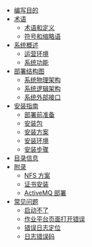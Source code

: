 * [编写目的](Purpose.md)
* [术语]()
    * [术语和定义](TermsAndDefinitions.md)
    * [符号和缩略语](SymbolsAndAbbreviations.md)
* [系统概述]()
    * [运营环境](OperationEnvironment.md)
    * [系统功能](SystemFunctions.md)
* [部署结构图]()
    * [系统物理架构](SystemPhysicalArchitecture.md)
    * [系统逻辑架构](SystemLogicalArchitecture.md)
    * [系统外部接口](SystemExternalInterfaces.md)
* [安装指南]()
    * [部署前准备](PreparationsBeforeDeployment.md)
    * [安装包](InstallationPackage.md)
    * [安装方案](InstallationScheme.md)
    * [安装环境](InstallationEnvironment.md)
    * [安装步骤](InstallationProcedures.md)
* [目录信息](DirectoryInformation.md)
* [附录]()
    * [NFS 方案](NFSSolution.md)
    * [证书安装](CertificatesInstallation.md)
    * [ActiveMQ 部署](ActiveMQDeployment.md)
* [常见问题]()
    * [启动不了](FailedToStart.md)
    * [作业平台页面打开错误](JobSystemPageOpenError.md)
    * [错误日志定位](LogLocationError.md)
    * [日志错误码](LogErrorCodes.md)

